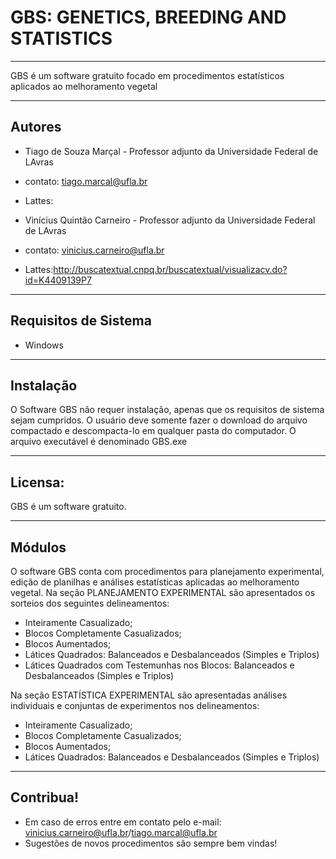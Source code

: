 # GBS: GENETICS, BREEDING AND STATISTICS

---

GBS é um software gratuito focado em procedimentos estatísticos aplicados ao melhoramento vegetal

---
## Autores

- Tiago de Souza Marçal - Professor adjunto da Universidade Federal de LAvras 
- contato: tiago.marcal@ufla.br
- Lattes:

- Vinícius Quintão Carneiro - Professor adjunto da Universidade Federal de LAvras 
- contato: vinicius.carneiro@ufla.br
- Lattes:http://buscatextual.cnpq.br/buscatextual/visualizacv.do?id=K4409139P7 

---
## Requisitos de Sistema

- Windows

---
## Instalação

O Software GBS não requer instalação, apenas que os requisitos de sistema sejam cumpridos. O usuário deve somente fazer o download do arquivo compactado e descompacta-lo em qualquer pasta do computador.
O arquivo executável é denominado GBS.exe

---
## Licensa:

GBS é um software gratuito.

---
## Módulos

O software GBS conta com procedimentos para planejamento experimental, edição de planilhas e análises estatísticas aplicadas ao melhoramento vegetal. 
Na seção PLANEJAMENTO EXPERIMENTAL são apresentados os sorteios dos seguintes delineamentos:
- Inteiramente Casualizado;
- Blocos Completamente Casualizados;
- Blocos Aumentados;
- Látices Quadrados: Balanceados e Desbalanceados (Simples e Triplos)
- Látices Quadrados com Testemunhas nos Blocos: Balanceados e Desbalanceados (Simples e Triplos)

Na seção ESTATÍSTICA EXPERIMENTAL são apresentadas análises individuais e conjuntas de experimentos nos delineamentos:
- Inteiramente Casualizado;
- Blocos Completamente Casualizados;
- Blocos Aumentados;
- Látices Quadrados: Balanceados e Desbalanceados (Simples e Triplos)

---

## Contribua!

- Em caso de erros entre em contato pelo e-mail: vinicius.carneiro@ufla.br/tiago.marcal@ufla.br
- Sugestões de novos procedimentos são sempre bem vindas!
